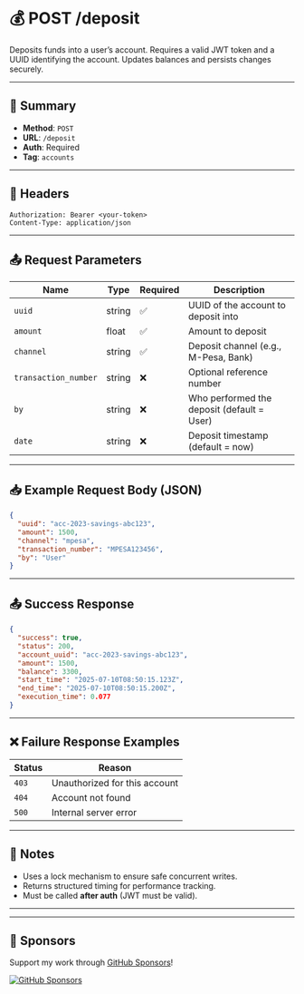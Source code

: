 # 💰 POST /deposit

Deposits funds into a user’s account. Requires a valid JWT token and a UUID identifying the account. Updates balances and persists changes securely.

---

## 📌 Summary

- **Method**: `POST`
- **URL**: `/deposit`
- **Auth**: Required
- **Tag**: `accounts`

---

## 🔐 Headers

```
Authorization: Bearer <your-token>
Content-Type: application/json
```

---

## 📤 Request Parameters

| Name                | Type     | Required | Description                              |
|---------------------|----------|----------|------------------------------------------|
| `uuid`              | string   | ✅       | UUID of the account to deposit into      |
| `amount`            | float    | ✅       | Amount to deposit                        |
| `channel`           | string   | ✅       | Deposit channel (e.g., M-Pesa, Bank)     |
| `transaction_number`| string   | ❌       | Optional reference number                |
| `by`                | string   | ❌       | Who performed the deposit (default = User) |
| `date`              | string   | ❌       | Deposit timestamp (default = now)        |

---

## 📥 Example Request Body (JSON)

```json
{
  "uuid": "acc-2023-savings-abc123",
  "amount": 1500,
  "channel": "mpesa",
  "transaction_number": "MPESA123456",
  "by": "User"
}
```

---

## 📤 Success Response

```json
{
  "success": true,
  "status": 200,
  "account_uuid": "acc-2023-savings-abc123",
  "amount": 1500,
  "balance": 3300,
  "start_time": "2025-07-10T08:50:15.123Z",
  "end_time": "2025-07-10T08:50:15.200Z",
  "execution_time": 0.077
}
```

---

## ❌ Failure Response Examples

| Status | Reason                        |
|--------|-------------------------------|
| `403`  | Unauthorized for this account |
| `404`  | Account not found             |
| `500`  | Internal server error         |

---

## 🧠 Notes

- Uses a lock mechanism to ensure safe concurrent writes.
- Returns structured timing for performance tracking.
- Must be called **after auth** (JWT must be valid).

---

---
## 💖 Sponsors

Support my work through [GitHub Sponsors](https://github.com/sponsors/statisticsguru1)!

[![GitHub Sponsors](https://img.shields.io/github/sponsors/statisticsguru1?style=flat-square)](https://github.com/sponsors/statisticsguru1)

